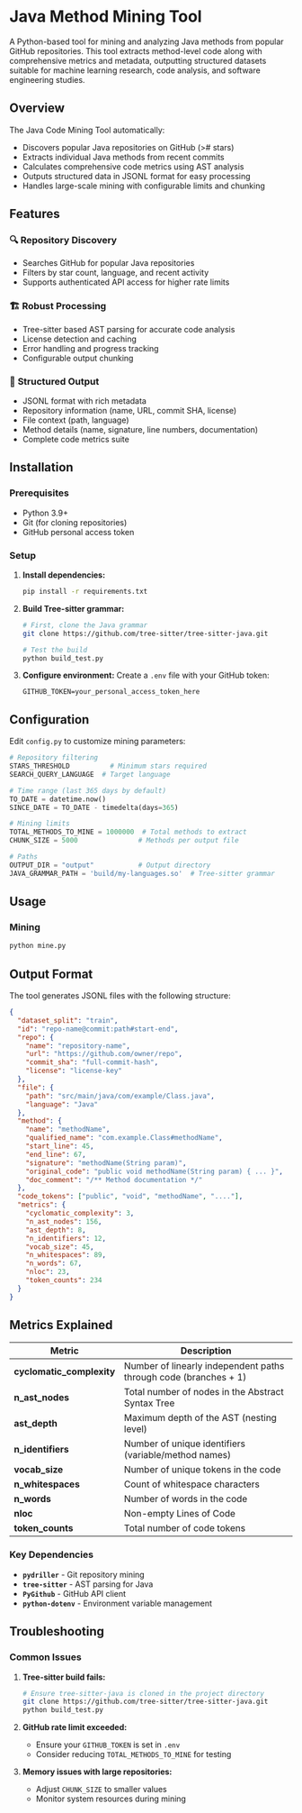 # Java Method Mining Tool

A Python-based tool for mining and analyzing Java methods from popular GitHub repositories. This tool extracts method-level code along with comprehensive metrics and metadata, outputting structured datasets suitable for machine learning research, code analysis, and software engineering studies.

## Overview

The Java Code Mining Tool automatically:
- Discovers popular Java repositories on GitHub (># stars)
- Extracts individual Java methods from recent commits
- Calculates comprehensive code metrics using AST analysis
- Outputs structured data in JSONL format for easy processing
- Handles large-scale mining with configurable limits and chunking

## Features

### 🔍 **Repository Discovery**
- Searches GitHub for popular Java repositories
- Filters by star count, language, and recent activity
- Supports authenticated API access for higher rate limits

### 🏗️ **Robust Processing**
- Tree-sitter based AST parsing for accurate code analysis
- License detection and caching
- Error handling and progress tracking
- Configurable output chunking

### 📝 **Structured Output**
- JSONL format with rich metadata
- Repository information (name, URL, commit SHA, license)
- File context (path, language)
- Method details (name, signature, line numbers, documentation)
- Complete code metrics suite

## Installation

### Prerequisites
- Python 3.9+
- Git (for cloning repositories)
- GitHub personal access token

### Setup

1. **Install dependencies:**
   ```bash
   pip install -r requirements.txt
   ```

2. **Build Tree-sitter grammar:**
   ```bash
   # First, clone the Java grammar
   git clone https://github.com/tree-sitter/tree-sitter-java.git
   
   # Test the build
   python build_test.py
   ```

3. **Configure environment:**
   Create a `.env` file with your GitHub token:
   ```
   GITHUB_TOKEN=your_personal_access_token_here
   ```

## Configuration

Edit `config.py` to customize mining parameters:

```python
# Repository filtering
STARS_THRESHOLD          # Minimum stars required
SEARCH_QUERY_LANGUAGE  # Target language

# Time range (last 365 days by default)
TO_DATE = datetime.now()
SINCE_DATE = TO_DATE - timedelta(days=365)

# Mining limits
TOTAL_METHODS_TO_MINE = 1000000  # Total methods to extract
CHUNK_SIZE = 5000               # Methods per output file

# Paths
OUTPUT_DIR = "output"           # Output directory
JAVA_GRAMMAR_PATH = 'build/my-languages.so'  # Tree-sitter grammar
```

## Usage

### Mining
```bash
python mine.py
```

## Output Format

The tool generates JSONL files with the following structure:

```json
{
  "dataset_split": "train",
  "id": "repo-name@commit:path#start-end",
  "repo": {
    "name": "repository-name",
    "url": "https://github.com/owner/repo",
    "commit_sha": "full-commit-hash",
    "license": "license-key"
  },
  "file": {
    "path": "src/main/java/com/example/Class.java",
    "language": "Java"
  },
  "method": {
    "name": "methodName",
    "qualified_name": "com.example.Class#methodName",
    "start_line": 45,
    "end_line": 67,
    "signature": "methodName(String param)",
    "original_code": "public void methodName(String param) { ... }",
    "doc_comment": "/** Method documentation */"
  },
  "code_tokens": ["public", "void", "methodName", "...."],
  "metrics": {
    "cyclomatic_complexity": 3,
    "n_ast_nodes": 156,
    "ast_depth": 8,
    "n_identifiers": 12,
    "vocab_size": 45,
    "n_whitespaces": 89,
    "n_words": 67,
    "nloc": 23,
    "token_counts": 234
  }
}
```


## Metrics Explained

| Metric | Description |
|--------|-------------|
| **cyclomatic_complexity** | Number of linearly independent paths through code (branches + 1) |
| **n_ast_nodes** | Total number of nodes in the Abstract Syntax Tree |
| **ast_depth** | Maximum depth of the AST (nesting level) |
| **n_identifiers** | Number of unique identifiers (variable/method names) |
| **vocab_size** | Number of unique tokens in the code |
| **n_whitespaces** | Count of whitespace characters |
| **n_words** | Number of words in the code |
| **nloc** | Non-empty Lines of Code |
| **token_counts** | Total number of code tokens |


### Key Dependencies

- **`pydriller`** - Git repository mining
- **`tree-sitter`** - AST parsing for Java
- **`PyGithub`** - GitHub API client
- **`python-dotenv`** - Environment variable management

## Troubleshooting

### Common Issues

1. **Tree-sitter build fails:**
   ```bash
   # Ensure tree-sitter-java is cloned in the project directory
   git clone https://github.com/tree-sitter/tree-sitter-java.git
   python build_test.py
   ```

2. **GitHub rate limit exceeded:**
   - Ensure your `GITHUB_TOKEN` is set in `.env`
   - Consider reducing `TOTAL_METHODS_TO_MINE` for testing

3. **Memory issues with large repositories:**
   - Adjust `CHUNK_SIZE` to smaller values
   - Monitor system resources during mining